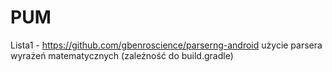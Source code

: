 # PUM
Lista1 - https://github.com/gbenroscience/parserng-android
użycie parsera wyrażeń matematycznych (zależność do build.gradle)
